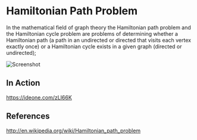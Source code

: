 Hamiltonian Path Problem
========================

  In the mathematical field of graph theory the Hamiltonian path problem and the Hamiltonian cycle problem are problems of
  determining whether a Hamiltonian path (a path in an undirected or directed that visits each vertex exactly once) or a 
  Hamiltonian cycle exists in a given graph (directed or undirected);
   
![Screenshot](http://farm4.staticflickr.com/3880/15187629655_cd0bc83af7.jpg)

## In Action

  https://ideone.com/zLI66K

## References

  http://en.wikipedia.org/wiki/Hamiltonian_path_problem
